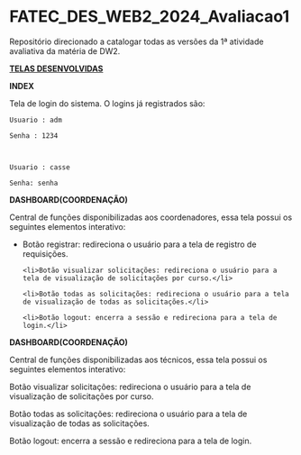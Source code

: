 # FATEC_DES_WEB2_2024_Avaliacao1
Repositório direcionado a catalogar todas as versões da 1ª atividade avaliativa da matéria de DW2. 

<u><b>TELAS DESENVOLVIDAS</b></u>

<b>INDEX</b>  

Tela de login do sistema. O logins já registrados são:   

	Usuario : adm  

	Senha : 1234 

	 

	Usuario : casse 

	Senha: senha 

 

<b>DASHBOARD(COORDENAÇÃO)</b>

Central de funções disponibilizadas aos coordenadores, essa tela possui os seguintes elementos interativo: 

<ul>
	<li>Botão registrar: redireciona o usuário para a tela de registro de requisições.</li>

	<li>Botão visualizar solicitações: redireciona o usuário para a tela de visualização de solicitações por curso.</li>

	<li>Botão todas as solicitações: redireciona o usuário para a tela de visualização de todas as solicitações.</li>

	<li>Botão logout: encerra a sessão e redireciona para a tela de login.</li>

</ul>


 

<b>DASHBOARD(COORDENAÇÃO)</b>

Central de funções disponibilizadas aos técnicos, essa tela possui os seguintes elementos interativo: 

Botão visualizar solicitações: redireciona o usuário para a tela de visualização de solicitações por curso. 

Botão todas as solicitações: redireciona o usuário para a tela de visualização de todas as solicitações. 

Botão logout: encerra a sessão e redireciona para a tela de login. 
